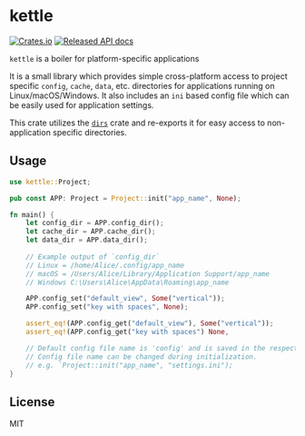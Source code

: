 # kettle
[![Crates.io](https://img.shields.io/crates/v/kettle)](https://crates.io/crates/configparser) [![Released API docs](https://docs.rs/kettle/badge.svg)](https://docs.rs/kettle)

`kettle` is a boiler for platform-specific applications

It is a small library which provides simple cross-platform access to project specific `config`, `cache`, `data`, etc. directories for applications running on Linux/macOS/Windows. It also includes an `ini` based config file which can be easily used for application settings.

This crate utilizes the [`dirs`](https://crates.io/crates/dirs) crate and re-exports it for easy access to non-application
specific directories.

## Usage
```rust
use kettle::Project;

pub const APP: Project = Project::init("app_name", None);

fn main() {
    let config_dir = APP.config_dir();
    let cache_dir = APP.cache_dir();
    let data_dir = APP.data_dir();
    
    // Example output of `config_dir`
    // Linux = /home/Alice/.config/app_name
    // macOS = /Users/Alice/Library/Application Support/app_name
    // Windows C:\Users\Alice\AppData\Roaming\app_name

    APP.config_set("default_view", Some("vertical"));
    APP.config_set("key with spaces", None);

    assert_eq!(APP.config_get("default_view"), Some("vertical"));
    assert_eq!(APP.config_get("key with spaces") None,

    // Default config file name is 'config' and is saved in the respective config directory.
    // Config file name can be changed during initialization.
    // e.g. `Project::init("app_name", "settings.ini");
}
```

## License
MIT
